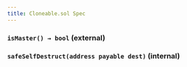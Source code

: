 ```yaml
---
title: Cloneable.sol Spec
---
```


### `isMaster() → bool` (external)

### `safeSelfDestruct(address payable dest)` (internal)
